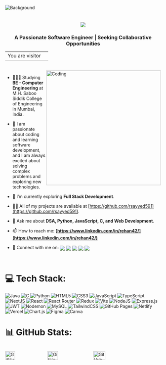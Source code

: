 ![Background](https://user-images.githubusercontent.com/10498744/210012254-234538ff-d198-48aa-8964-37e6fd45d227.gif)
<h1 align="center">
    <img src="https://readme-typing-svg.herokuapp.com/?font=Righteous&size=35&center=true&vCenter=true&width=500&height=70&duration=4000&lines=Hi+There!+👋;+I'm+Rehan+Sayyed!;" />
</h1>
<h3 align="center">A Passionate Software Engineer | Seeking Collaborative Opportunities</h3>
<table align="center">
  <tr>
    <td>You are visitor</td>
    <td><img src="https://profile-counter.glitch.me/rsayyed591/count.svg" alt="" /></td>
  </tr>
</table>

<br>
<img align="right" alt="Coding" width="371" src="https://valesh.dev/images/coder.gif">  

- 👨🏼‍🎓 Studying **BE - Computer Engineering** at M.H. Saboo Siddik College of Engineering in Mumbai, India.  

- 🔭 I am passionate about coding and learning software development, and I am always excited about solving complex problems and exploring new technologies.  

- 🌱 I’m currently exploring **Full Stack Development**.

- 👨‍💻 All of my projects are available at [https://github.com/rsayyed591](https://github.com/rsayyed591).

- 💬 Ask me about **DSA, Python, JavaScript, C, and Web Development**.

- 📫 How to reach me: **[https://www.linkedin.com/in/rehan42/](https://www.linkedin.com/in/rehan42/)**  

- 🤝 Connect with me on:
  <a href="https://www.linkedin.com/in/rehan42" target="_blank" > <img src="https://img.shields.io/badge/LinkedIn-%230077B5.svg?logo=linkedin&logoColor=white" style="vertical-align: middle;" /></a>
  <a href="mailto:rehansayyed591@gmail.com" target="_blank"> <img src="https://img.shields.io/badge/Gmail-D14836?logo=gmail&logoColor=white" style="vertical-align: middle;" /></a>
  <a href="https://github.com/rsayyed591" target="_blank"> <img src="https://img.shields.io/badge/GitHub-181717?logo=github&logoColor=white" style="vertical-align: middle;" /></a>
  <a href="https://www.hackerrank.com/rehansayyed591" target="_blank"> <img src="https://img.shields.io/badge/Hackerrank-2EC866?logo=hackerrank&logoColor=white" style="vertical-align: middle;" /></a>
  <a href="https://leetcode.com/rehansayyed591" target="_blank"> <img src="https://img.shields.io/badge/LeetCode-FFA116?logo=leetcode&logoColor=white" style="vertical-align: middle;" /></a>
<br>

# 💻 Tech Stack:
![Java](https://img.shields.io/badge/java-%23ED8B00.svg?style=for-the-badge&logo=openjdk&logoColor=white) 
![C](https://img.shields.io/badge/c-%2300599C.svg?style=for-the-badge&logo=c&logoColor=white)
![Python](https://img.shields.io/badge/python-3670A0?style=for-the-badge&logo=python&logoColor=ffdd54)
![HTML5](https://img.shields.io/badge/html5-%23E34F26.svg?style=for-the-badge&logo=html5&logoColor=white) 
![CSS3](https://img.shields.io/badge/css3-%231572B6.svg?style=for-the-badge&logo=css3&logoColor=white) 
![JavaScript](https://img.shields.io/badge/javascript-%23323330.svg?style=for-the-badge&logo=javascript&logoColor=%23F7DF1E) 
![TypeScript](https://img.shields.io/badge/typescript-%23007ACC.svg?style=for-the-badge&logo=typescript&logoColor=white) 
![NextJS](https://img.shields.io/badge/next-%23007ACC.svg?style=for-the-badge&logo=next&logoColor=white)
![React](https://img.shields.io/badge/react-%2320232a.svg?style=for-the-badge&logo=react&logoColor=%2361DAFB) 
![React Router](https://img.shields.io/badge/React_Router-CA4245?style=for-the-badge&logo=react-router&logoColor=white) 
![Redux](https://img.shields.io/badge/redux-%23593d88.svg?style=for-the-badge&logo=redux&logoColor=white) 
![Vite](https://img.shields.io/badge/vite-%23646CFF.svg?style=for-the-badge&logo=vite&logoColor=white)
![NodeJS](https://img.shields.io/badge/node.js-6DA55F?style=for-the-badge&logo=node.js&logoColor=white) 
![Express.js](https://img.shields.io/badge/express.js-%23404d59.svg?style=for-the-badge&logo=express&logoColor=%2361DAFB) 
![JWT](https://img.shields.io/badge/JWT-black?style=for-the-badge&logo=JSON%20web%20tokens) 
![Nodemon](https://img.shields.io/badge/NODEMON-%23323330.svg?style=for-the-badge&logo=nodemon&logoColor=%BBDEAD) 
![MySQL](https://img.shields.io/badge/mysql-%2300f.svg?style=for-the-badge&logo=mysql&logoColor=white)
![TailwindCSS](https://img.shields.io/badge/tailwindcss-%2338B2AC.svg?style=for-the-badge&logo=tailwind-css&logoColor=white)
![GitHub Pages](https://img.shields.io/badge/github%20pages-121013?style=for-the-badge&logo=github&logoColor=white) 
![Netlify](https://img.shields.io/badge/netlify-%23000000.svg?style=for-the-badge&logo=netlify&logoColor=#00C7B7)
![Vercel](https://img.shields.io/badge/vercel-%23000000.svg?style=for-the-badge&logo=vercel&logoColor=white) 
![Chart.js](https://img.shields.io/badge/chart.js-F5788D.svg?style=for-the-badge&logo=chart.js&logoColor=white) 
![Figma](https://img.shields.io/badge/figma-%23F24E1E.svg?style=for-the-badge&logo=figma&logoColor=white) 
![Canva](https://img.shields.io/badge/canva-%2300C4CC.svg?style=for-the-badge&logo=canva&logoColor=white)

# 📊 GitHub Stats:
<div style="display: flex;">
  <p align="left">
    <img width="48%" src="https://github-readme-stats.vercel.app/api?username=rsayyed591&theme=react&hide_title=false&hide_rank=false&show_icons=true&include_all_commits=false&count_private=true&line_height=23" alt="GitHub stats Card" />
  </p>
  <p align="left">
    <img width="48%" src="https://github-readme-streak-stats-taupe-tau.vercel.app?user=rsayyed591&theme=nightfox&border_radius=5&card_width=499" alt="GitHub Streak Card" />
  </p>
  <p align="left">
    <img width="48%" src="https://github-readme-stats.vercel.app/api/top-langs?username=rsayyed591&theme=react&hide_title=false&layout=compact&langs_count=6&hide_progress=false&card_width=400" alt="GitHub top-langs Card" />
  </p>
</div>


